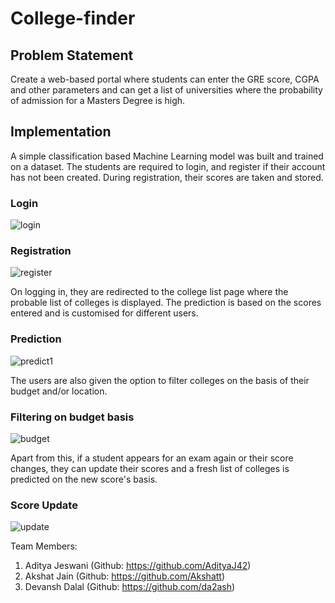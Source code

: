 # College-finder

## Problem Statement
Create a web-based portal where students can enter the GRE score, CGPA and other parameters and can get a list of universities where the probability of admission for a Masters Degree is high.

## Implementation
A simple classification based Machine Learning model was built and trained on a dataset. The students are required to login, and register if their account has not been created. During registration, their scores are taken and stored.

### Login

![login](https://user-images.githubusercontent.com/32266008/47962525-205a8000-e044-11e8-9c16-79cfa5046528.jpg)

### Registration

![register](https://user-images.githubusercontent.com/32266008/47962528-2e100580-e044-11e8-8f78-1993b50e932d.jpg)

On logging in, they are redirected to the college list page where the probable list of colleges is displayed. The prediction is based on the scores entered and is customised for different users.

### Prediction
![predict1](https://user-images.githubusercontent.com/32266008/47962534-3cf6b800-e044-11e8-9a76-f27678f6fa97.jpg)

The users are also given the option to filter colleges on the basis of their budget and/or location.

### Filtering on budget basis
![budget](https://user-images.githubusercontent.com/32266008/47962538-53047880-e044-11e8-99fe-c28201b8c1d2.jpg)

Apart from this, if a student appears for an exam again or their score changes, they can update their scores and a fresh list of colleges is predicted on the new score's basis.

### Score Update
![update](https://user-images.githubusercontent.com/32266008/47962542-6283c180-e044-11e8-84e4-bdb4ddf97ed1.jpg)


Team Members:
1. Aditya Jeswani (Github: https://github.com/AdityaJ42)
2. Akshat Jain    (Github: https://github.com/Akshatt)
3. Devansh Dalal  (Github: https://github.com/da2ash)
